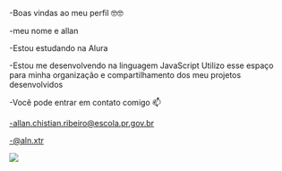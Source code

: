 -Boas vindas ao meu perfil 🤓🤓

-meu nome e allan

-Estou estudando na Alura

-Estou me desenvolvendo na linguagem JavaScript
Utilizo esse espaço para minha organização e compartilhamento dos meu projetos desenvolvidos

-Você pode entrar em contato comigo 📫

-allan.chistian.ribeiro@escola.pr.gov.br

-@aln.xtr


![](https://media1.tenor.com/m/MoqGXSD1T3sAAAAC/corsair-frenchie.gif)
